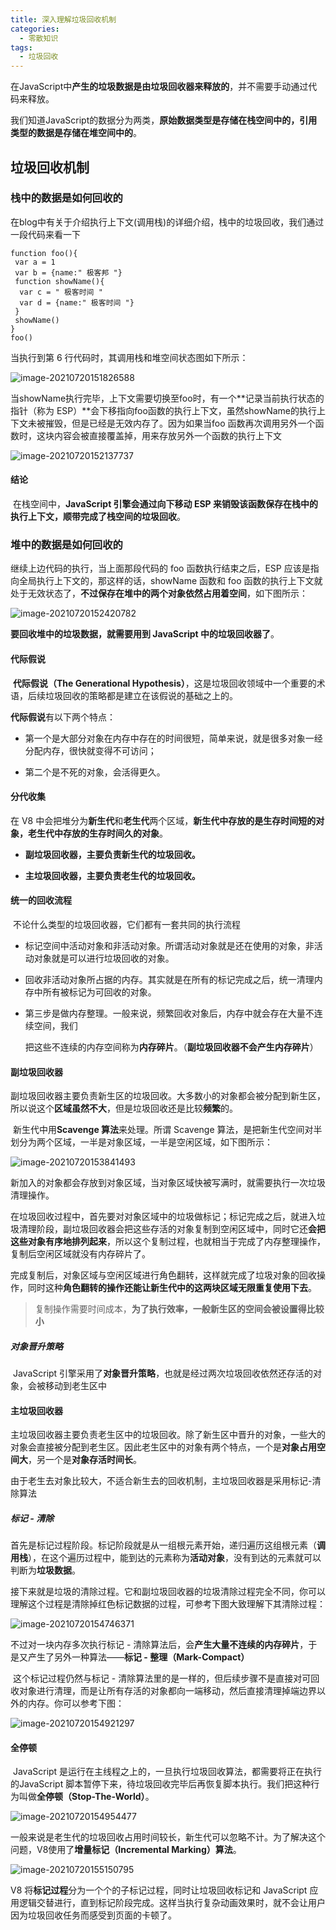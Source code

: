 ```yaml
---
title: 深入理解垃圾回收机制
categories: 
  - 零散知识
tags: 
  - 垃圾回收
---
```


在JavaScript中**产生的垃圾数据是由垃圾回收器来释放的**，并不需要手动通过代码来释放。

我们知道JavaScript的数据分为两类，**原始数据类型是存储在栈空间中的，引用类型的数据是存储在堆空间中的**。

## 垃圾回收机制

### **栈中的数据是如何回收的**

在blog中有关于介绍执行上下文(调用栈)的详细介绍，栈中的垃圾回收，我们通过一段代码来看一下

````
function foo(){
 var a = 1
 var b = {name:" 极客邦 "}
 function showName(){
  var c = " 极客时间 "
  var d = {name:" 极客时间 "}
 }
 showName()
}
foo()
````

当执行到第 6 行代码时，其调用栈和堆空间状态图如下所示：

![image-20210720151826588](垃圾回收/image-20210720151826588.png)

当showName执行完毕，上下文需要切换至foo时，有一个**记录当前执行状态的指针（称为 ESP）**会下移指向foo函数的执行上下文，虽然showName的执行上下文未被摧毁，但是已经是无效内存了。因为如果当foo 函数再次调用另外一个函数时，这块内容会被直接覆盖掉，用来存放另外一个函数的执行上下文

![image-20210720152137737](垃圾回收/image-20210720152137737.png)

#### 结论

​ 在栈空间中，**JavaScript 引擎会通过向下移动 ESP 来销毁该函数保存在栈中的执行上下文，顺带完成了栈空间的垃圾回收**。

### **堆中的数据是如何回收的**

继续上边代码的执行，当上面那段代码的 foo 函数执行结束之后，ESP 应该是指向全局执行上下文的，那这样的话，showName 函数和 foo 函数的执行上下文就处于无效状态了，**不过保存在堆中的两个对象依然占用着空间**，如下图所示：

![image-20210720152420782](垃圾回收/image-20210720152420782.png)

**要回收堆中的垃圾数据，就需要用到 JavaScript 中的垃圾回收器了**。

#### 代际假说

​ **代际假说（The Generational Hypothesis）**，这是垃圾回收领域中一个重要的术语，后续垃圾回收的策略都是建立在该假说的基础之上的。

**代际假说**有以下两个特点：

- 第一个是大部分对象在内存中存在的时间很短，简单来说，就是很多对象一经分配内存，很快就变得不可访问；

- 第二个是不死的对象，会活得更久。

#### 分代收集

在 V8 中会把堆分为**新生代**和**老生代**两个区域，**新生代中存放的是生存时间短的对象，老生代中存放的生存时间久的对象**。

- **副垃圾回收器，主要负责新生代的垃圾回收。**

- **主垃圾回收器，主要负责老生代的垃圾回收。**

#### 统一的回收流程

​ 不论什么类型的垃圾回收器，它们都有一套共同的执行流程

- 标记空间中活动对象和非活动对象。所谓活动对象就是还在使用的对象，非活动对象就是可以进行垃圾回收的对象。

- 回收非活动对象所占据的内存。其实就是在所有的标记完成之后，统一清理内存中所有被标记为可回收的对象。

- 第三步是做内存整理。一般来说，频繁回收对象后，内存中就会存在大量不连续空间，我们

  把这些不连续的内存空间称为**内存碎片**。（**副垃圾回收器不会产生内存碎片**）

#### **副垃圾回收器**

​ 副垃圾回收器主要负责新生区的垃圾回收。大多数小的对象都会被分配到新生区，所以说这个**区域虽然不大**，但是垃圾回收还是比较**频繁**的。

​ 新生代中用**Scavenge 算法**来处理。所谓 Scavenge 算法，是把新生代空间对半划分为两个区域，一半是对象区域，一半是空闲区域，如下图所示：

![image-20210720153841493](垃圾回收/image-20210720153841493.png)

新加入的对象都会存放到对象区域，当对象区域快被写满时，就需要执行一次垃圾清理操作。

​ 在垃圾回收过程中，首先要对对象区域中的垃圾做标记；标记完成之后，就进入垃圾清理阶段，副垃圾回收器会把这些存活的对象复制到空闲区域中，同时它还**会把这些对象有序地排列起来**，所以这个复制过程，也就相当于完成了内存整理操作，复制后空闲区域就没有内存碎片了。

​ 完成复制后，对象区域与空闲区域进行角色翻转，这样就完成了垃圾对象的回收操作，同时这种**角色翻转的操作还能让新生代中的这两块区域无限重复使用下去**。

> 复制操作需要时间成本，**为了执行效率，一般新生区的空间会被设置得比较小**

##### 对象晋升策略

​ JavaScript 引擎采用了**对象晋升策略**，也就是经过两次垃圾回收依然还存活的对象，会被移动到老生区中

#### **主垃圾回收器**

​ 主垃圾回收器主要负责老生区中的垃圾回收。除了新生区中晋升的对象，一些大的对象会直接被分配到老生区。因此老生区中的对象有两个特点，一个是**对象占用空间大**，另一个是**对象存活时间长**。

​ 由于老生去对象比较大，不适合新生去的回收机制，主垃圾回收器是采用标记-清除算法

##### 标记 - 清除

​ 首先是标记过程阶段。标记阶段就是从一组根元素开始，递归遍历这组根元素（**调用栈**），在这个遍历过程中，能到达的元素称为**活动对象**，没有到达的元素就可以判断为**垃圾数据**。

​ 接下来就是垃圾的清除过程。它和副垃圾回收器的垃圾清除过程完全不同，你可以理解这个过程是清除掉红色标记数据的过程，可参考下图大致理解下其清除过程：

![image-20210720154746371](垃圾回收/image-20210720154746371.png)

不过对一块内存多次执行标记 - 清除算法后，会**产生大量不连续的内存碎片**，于是又产生了另外一种算法——**标记 - 整理（Mark-Compact）**

​ 这个标记过程仍然与标记 - 清除算法里的是一样的，但后续步骤不是直接对可回收对象进行清理，而是让所有存活的对象都向一端移动，然后直接清理掉端边界以外的内存。你可以参考下图：

![image-20210720154921297](垃圾回收/image-20210720154921297.png)

#### **全停顿**

​ JavaScript 是运行在主线程之上的，一旦执行垃圾回收算法，都需要将正在执行的JavaScript 脚本暂停下来，待垃圾回收完毕后再恢复脚本执行。我们把这种行为叫做**全停顿（Stop-The-World）**。

![image-20210720154954477](垃圾回收/image-20210720154954477.png)

一般来说是老生代的垃圾回收占用时间较长，新生代可以忽略不计。为了解决这个问题，V8使用了**增量标记（Incremental Marking）算法**。

![image-20210720155150795](垃圾回收/image-20210720155150795.png)

V8 将**标记过程**分为一个个的子标记过程，同时让垃圾回收标记和 JavaScript 应用逻辑交替进行，直到标记阶段完成。这样当执行复杂动画效果时，就不会让用户因为垃圾回收任务而感受到页面的卡顿了。
